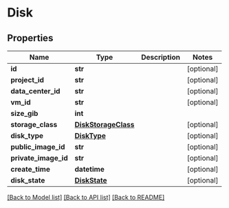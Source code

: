 # Disk

## Properties
Name | Type | Description | Notes
------------ | ------------- | ------------- | -------------
**id** | **str** |  | [optional] 
**project_id** | **str** |  | [optional] 
**data_center_id** | **str** |  | [optional] 
**vm_id** | **str** |  | [optional] 
**size_gib** | **int** |  | 
**storage_class** | [**DiskStorageClass**](DiskStorageClass.md) |  | [optional] 
**disk_type** | [**DiskType**](DiskType.md) |  | [optional] 
**public_image_id** | **str** |  | [optional] 
**private_image_id** | **str** |  | [optional] 
**create_time** | **datetime** |  | [optional] 
**disk_state** | [**DiskState**](DiskState.md) |  | [optional] 

[[Back to Model list]](../README.md#documentation-for-models) [[Back to API list]](../README.md#documentation-for-api-endpoints) [[Back to README]](../README.md)


